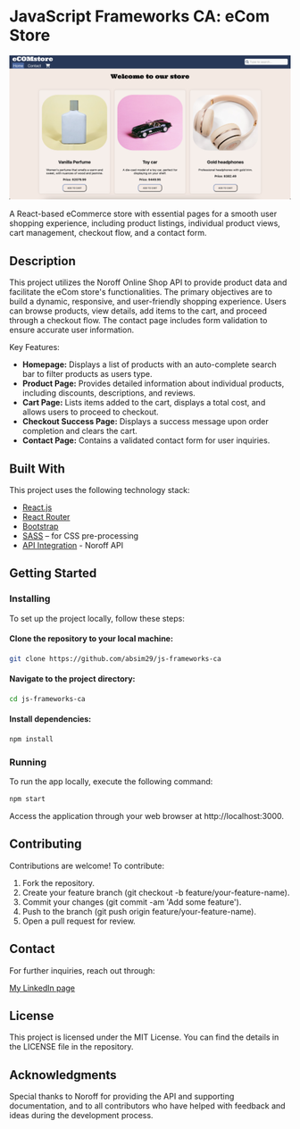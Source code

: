 # JavaScript Frameworks CA: eCom Store

![image](/src/assets/Screenshot%202024-10-07%20at%2014.31.52.png)

A React-based eCommerce store with essential pages for a smooth user shopping experience, including product listings, individual product views, cart management, checkout flow, and a contact form.

## Description

This project utilizes the Noroff Online Shop API to provide product data and facilitate the eCom store's functionalities. The primary objectives are to build a dynamic, responsive, and user-friendly shopping experience. Users can browse products, view details, add items to the cart, and proceed through a checkout flow. The contact page includes form validation to ensure accurate user information.

Key Features:

- **Homepage:** Displays a list of products with an auto-complete search bar to filter products as users type.
- **Product Page:** Provides detailed information about individual products, including discounts, descriptions, and reviews.
- **Cart Page:** Lists items added to the cart, displays a total cost, and allows users to proceed to checkout.
- **Checkout Success Page:** Displays a success message upon order completion and clears the cart.
- **Contact Page:** Contains a validated contact form for user inquiries.

## Built With

This project uses the following technology stack:

- [React.js](https://reactjs.org/)
- [React Router](https://reactrouter.com/en/main/start/overview)
- [Bootstrap](https://getbootstrap.com)
- [SASS](https://sass-lang.com/) – for CSS pre-processing
- [API Integration](https://docs.noroff.dev/docs/v2) - Noroff API

## Getting Started

### Installing

To set up the project locally, follow these steps:

#### Clone the repository to your local machine:

```bash
git clone https://github.com/absim29/js-frameworks-ca
```

#### Navigate to the project directory:

```bash
cd js-frameworks-ca
```

#### Install dependencies:

```bash
npm install
```

### Running

To run the app locally, execute the following command:

```bash
npm start
```

Access the application through your web browser at http://localhost:3000.

## Contributing

Contributions are welcome! To contribute:

1. Fork the repository.
2. Create your feature branch (git checkout -b feature/your-feature-name).
3. Commit your changes (git commit -am 'Add some feature').
4. Push to the branch (git push origin feature/your-feature-name).
5. Open a pull request for review.

## Contact

For further inquiries, reach out through:

[My LinkedIn page](https://www.linkedin.com/in/andreea-bianca-simon-front-end-dev/)

## License

This project is licensed under the MIT License. You can find the details in the LICENSE file in the repository.

## Acknowledgments

Special thanks to Noroff for providing the API and supporting documentation, and to all contributors who have helped with feedback and ideas during the development process.
